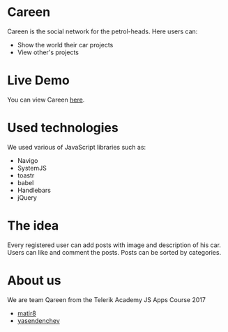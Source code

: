 # Careen

Careen is the social network for the petrol-heads. Here users can:

  - Show the world their car projects
  - View other's projects

# Live Demo
You can view Careen [here](https://careen.aerobatic.io).

# Used technologies

We used various of JavaScript libraries such as:
  - Navigo
  - SystemJS
  - toastr
  - babel
  - Handlebars
  - jQuery

# The idea

Every registered user can add posts with image and description of his car. Users can like and comment the posts. Posts can be sorted by categories.

# About us

We are team Qareen from the Telerik Academy JS Apps Course 2017
 - [matir8](https://github.com/matir8)
 - [yasendenchev](https:/github.com/yasendenchev)